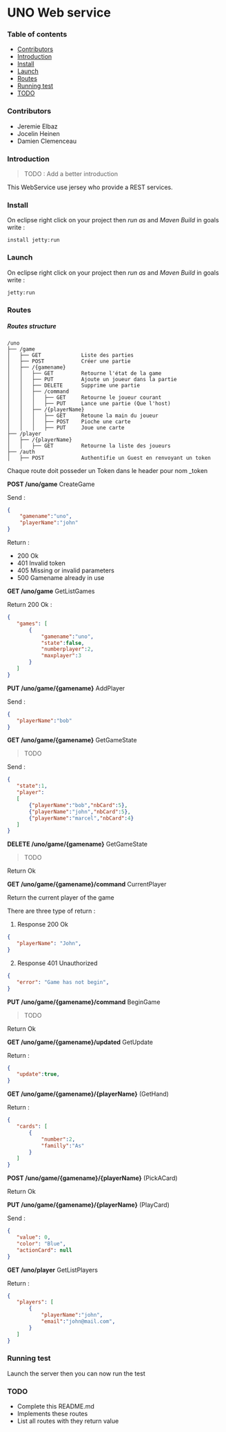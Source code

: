 # UNO Web service

### Table of contents

- [Contributors](#contributors)
- [Introduction](#introduction)
- [Install](#install)
- [Launch](#launch)
- [Routes](#routes)
- [Running test](#running-test)
- [TODO](#todo)

### Contributors

* Jeremie Elbaz
* Jocelin Heinen
* Damien Clemenceau

### Introduction

> TODO : Add a better introduction

This WebService use jersey who provide a REST services. 

### Install

On eclipse right click on your project then _run as_ and _Maven Build_ in goals write :
```
install jetty:run
```

### Launch

On eclipse right click on your project then _run as_ and _Maven Build_ in goals write :
```
jetty:run
```

### Routes

##### Routes structure
```
/uno
├── /game 
│   ├── GET             Liste des parties
│   ├── POST            Créer une partie
│   ├── /{gamename} 
│   │   ├── GET         Retourne l'état de la game
│   │   ├── PUT         Ajoute un joueur dans la partie
│   │   ├── DELETE      Supprime une partie
│   │   ├── /command
│   │   │   ├── GET     Retourne le joueur courant
│   │   │   ├── PUT     Lance une partie (Que l'host)
│   │   ├── /{playerName} 
│   │   │   ├── GET     Retoune la main du joueur
│   │   │   ├── POST    Pioche une carte
│   │   │   ├── PUT     Joue une carte
├── /player 
│   ├── /{playerName} 
│   │   ├── GET         Retourne la liste des joueurs
├── /auth
│   ├── POST            Authentifie un Guest en renvoyant un token
```

Chaque route doit posseder un Token dans le header pour nom _token

__POST /uno/game__ CreateGame

Send :
```json
{
    "gamename":"uno",
    "playerName":"john"
}
```
Return :

* 200 Ok
* 401 Invalid token
* 405 Missing or invalid parameters
* 500 Gamename already in use

__GET /uno/game__ GetListGames
 
 Return 200 Ok :
 ```json
{
    "games": [
        {
            "gamename":"uno",
            "state":false,
            "numberplayer":2,
            "maxplayer":3
        }
    ]
}
```
 
__PUT /uno/game/{gamename}__ AddPlayer

Send :
 ```json
{
    "playerName":"bob"
}
```

__GET /uno/game/{gamename}__ GetGameState

> TODO

Send :
 ```json
{
	"state":1,
	"player": 
	[
		{"playerName":"bob","nbCard":5},
		{"playerName":"john","nbCard":5},
		{"playerName":"marcel","nbCard":4}
	]
}
```

__DELETE /uno/game/{gamename}__ GetGameState

> TODO

Return Ok

__GET /uno/game/{gamename}/command__ CurrentPlayer

Return the current player of the game 

There are three type of return :

1. Response 200 Ok
 ```json
{
    "playerName": "John",
}
```

2. Response 401 Unauthorized
 ```json
{
    "error": "Game has not begin",
}
```

__PUT /uno/game/{gamename}/command__ BeginGame

> TODO

Return Ok

__GET /uno/game/{gamename}/updated__ GetUpdate

Return :
 ```json
{
    "update":true,
}
```

__GET /uno/game/{gamename}/{playerName}__ (GetHand)

Return :
 ```json
{
    "cards": [
        {
            "number":2,
            "familly":"As"
        }
    ]
}
```

__POST /uno/game/{gamename}/{playerName}__ (PickACard)

Return Ok

__PUT /uno/game/{gamename}/{playerName}__ (PlayCard)

Send :
 ```json
{
    "value": 0,
	"color": "Blue",
	"actionCard": null
}
```

__GET /uno/player__ GetListPlayers
 
  Return :
 ```json
{
    "players": [
        {
            "playerName":"john",
            "email":"john@mail.com",
        }
    ]
}
```


### Running test

Launch the server then you can now run the test

### TODO

* Complete this README.md
* Implements these routes
* List all routes with they return value
